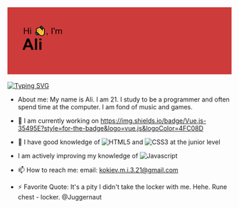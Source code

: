 <img src ="https://github.com/MakerAVGN/MakerAVGN/blob/main/header.png?raw=true">

[![Typing SVG](https://readme-typing-svg.demolab.com?font=Fira+Code&size=17&duration=5075&pause=1000&width=700&lines=Computer+science+student%2C+nerd+and+just+a+nice+guy+from+Russia)](https://git.io/typing-svg)
- About me: My name is Ali. I am 21. I study to be a programmer and often spend time at the computer. I am fond of music and games.

- 🔭 I am currently working on https://img.shields.io/badge/Vue.js-35495E?style=for-the-badge&logo=vue.js&logoColor=4FC08D
- 🌱 I have good knowledge of ![HTML5](https://img.shields.io/badge/html5-%23E34F26.svg?style=for-the-badge&logo=html5&logoColor=white) and  ![CSS3](https://img.shields.io/badge/css3-%231572B6.svg?style=for-the-badge&logo=css3&logoColor=white) at the junior level
- I am actively improving my knowledge of ![Javascript](https://img.shields.io/badge/JavaScript-F7DF1E?style=for-the-badge&logo=javascript&logoColor=black)
- 📫 How to reach me: email: kokiev.m.i.3.21@gmail.com
- ⚡ Favorite Quote: It's a pity I didn't take the locker with me. Hehe. Rune chest - locker. @Juggernaut
